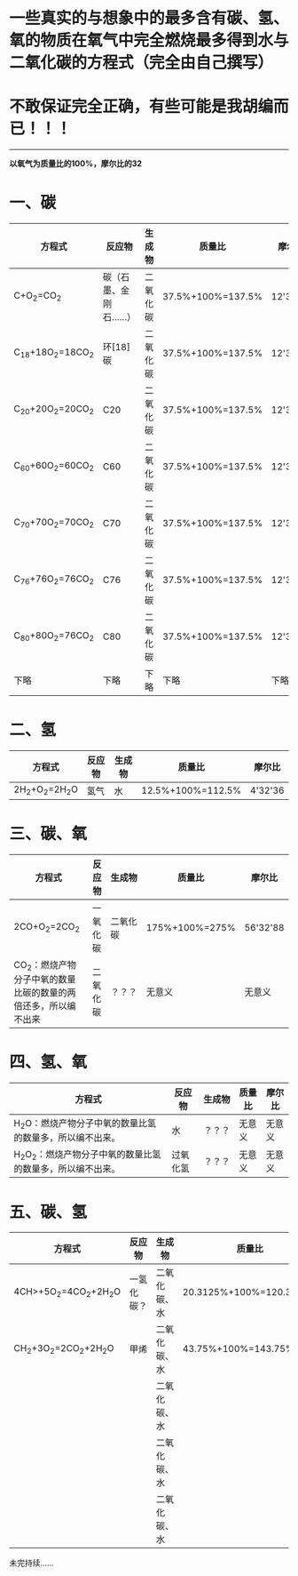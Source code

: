 # 一些真实的与想象中的最多含有碳、氢、氧的物质在氧气中完全燃烧最多得到水与二氧化碳的方程式（完全由自己撰写）
# 不敢保证完全正确，有些可能是我胡编而已！！！
******
**以氧气为质量比的100%，摩尔比的32**
# 一、碳
| 方程式 | 反应物 | 生成物 | 质量比 | 摩尔比 |  
| --- | --- | --- | --- | --- |  
| C+O<sub>2</sub>=CO<sub>2</sub> | 碳（石墨、金刚石……） | 二氧化碳 | 37.5%+100%=137.5% | 12'32'44 |  
| C<sub>18</sub>+18O<sub>2</sub>=18CO<sub>2</sub> | 环[18]碳 | 二氧化碳 | 37.5%+100%=137.5% | 12'32'44 |  
| C<sub>20</sub>+20O<sub>2</sub>=20CO<sub>2</sub> | C20 | 二氧化碳 | 37.5%+100%=137.5% | 12'32'44 |  
| C<sub>60</sub>+60O<sub>2</sub>=60CO<sub>2</sub> | C60 | 二氧化碳 | 37.5%+100%=137.5% | 12'32'44 |  
| C<sub>70</sub>+70O<sub>2</sub>=70CO<sub>2</sub> | C70 | 二氧化碳 | 37.5%+100%=137.5% | 12'32'44 |  
| C<sub>76</sub>+76O<sub>2</sub>=76CO<sub>2</sub> | C76 | 二氧化碳 | 37.5%+100%=137.5% | 12'32'44 |  
| C<sub>80</sub>+80O<sub>2</sub>=76CO<sub>2</sub> | C80 | 二氧化碳 | 37.5%+100%=137.5% | 12'32'44 |  
| 下略 | 下略 | 下略 | 下略 | 下略 |  
# 二、氢
| 方程式 | 反应物 | 生成物 | 质量比 | 摩尔比 |  
| --- | --- | --- | --- | --- |  
| 2H<sub>2</sub>+O<sub>2</sub>=2H<sub>2</sub>O | 氢气 | 水 | 12.5%+100%=112.5% | 4'32'36 |  
# 三、碳、氧
| 方程式 | 反应物 | 生成物 | 质量比 | 摩尔比 |  
| --- | --- | --- | --- | --- |  
| 2CO+O<sub>2</sub>=2CO<sub>2</sub> | 一氧化碳 | 二氧化碳 | 175%+100%=275% | 56'32'88 |  
| CO<sub>2</sub>：燃烧产物分子中氧的数量比碳的数量的两倍还多，所以编不出来 | 二氧化碳 | ？？？ | 无意义 | 无意义 |  
# 四、氢、氧
| 方程式 | 反应物 | 生成物 | 质量比 | 摩尔比 |  
| --- | --- | --- | --- | --- |  
| H<sub>2</sub>O：燃烧产物分子中氧的数量比氢的数量多，所以编不出来。 | 水 | ？？？ | 无意义 | 无意义 |  
| H<sub>2</sub>O<sub>2</sub>：燃烧产物分子中氧的数量比氢的数量多，所以编不出来。 | 过氧化氢 | ？？？ | 无意义 | 无意义 |  
# 五、碳、氢
| 方程式 | 反应物 | 生成物 | 质量比 | 摩尔比 |  
| --- | --- | --- | --- | --- |  
| 4CH>+5O<sub>2</sub>=4CO<sub>2</sub>+2H<sub>2</sub>O | 一氢化碳？ | 二氧化碳、水 | 20.3125%+100%=120.3125% | 10.4'32'42.4 |（这可能是胡编！）  
| CH<sub>2</sub>+3O<sub>2</sub>=2CO<sub>2</sub>+2H<sub>2</sub>O | 甲烯 | 二氧化碳、水 | 43.75%+100%=143.75% | 14'32'46 |（这可能是胡编！）  
|  |  | 二氧化碳、水 |  |  |  
|  |  | 二氧化碳、水 |  |  |  
|  |  | 二氧化碳、水 |  |  |  
未完持续……
